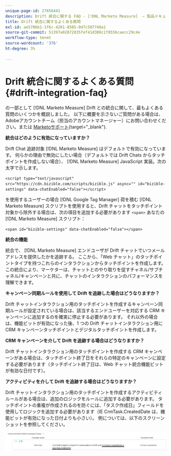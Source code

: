 ```yaml
---
unique-page-id: 27656441
description: Drift 統合に関する FAQ - [!DNL Marketo Measure]  — 製品ドキュメント
title: Drift 統合に関するよくある質問
exl-id: ae5706b1-1f6c-4201-8585-0d7c587746e1
source-git-commit: 51397a02872035fef41d308c1f855bcaecc29c4e
workflow-type: tm+mt
source-wordcount: '376'
ht-degree: 3%

---
```


# Drift 統合に関するよくある質問 {#drift-integration-faq}

の一部として [!DNL Marketo Measure] Drift との統合に関して、最もよくある質問のいくつかを概説しました。 以下に概要を示さないご質問がある場合は、Adobeアカウントチーム（担当のアカウントマネージャー）にお問い合わせください。または [Marketoサポート](https://nation.marketo.com/t5/support/ct-p/Support){target="_blank"}.

**統合はどのように有効になっていますか？**

Drift Chat 追跡対象 [!DNL Marketo Measure] はデフォルトで有効になっています。 何らかの理由で無効にしたい場合（デフォルトでは Drift Chats からタッチポイントを作成しない場合）、 [!DNL Marketo Measure] JavaScript 実装。次の太字で示します。

`<script type="text/javascript" src="https://cdn.bizible.com/scripts/bizible.js" async="" id="bizible-settings" data-chatEnabled="false"></script>`

を使用するユーザーの場合 [!DNL Google Tag Manager] 荷を積む [!DNL Marketo Measure] スクリプトを使用すると、Drift チャットをタッチポイント対象から除外する場合は、次の項目を追加する必要があります `<span>` あなたの [!DNL Marketo Measure] スクリプト：

`<span id="bizible-settings" data-chatEnabled="false"></span>`

**統合の機能**

統合で、 [!DNL Marketo Measure] エンドユーザが Drift チャットでいつメールアドレスを提供したかを追跡する。 ここから、「Web チャット」のタッチポイントタイプを持つこれらのインタラクションからタッチポイントを作成します。 この統合により、マーケターは、チャットとのやり取りを促すチャネル/サブチャネル/キャンペーンと共に、チャットのインタラクションのパフォーマンスを理解できます。

**キャンペーン同期ルールを使用して Drift を追跡した場合はどうなりますか？**

Drift チャットインタラクション用のタッチポイントを作成するキャンペーン同期ルールが設定されている場合は、該当するエンドユーザーを対応する CRM キャンペーンに追加するのを確実に停止する必要があります。 それ以外の場合は、機能ビットが有効になった後、1 つの Drift チャットインタラクション用に CRM キャンペーンタッチポイントとデジタルタッチポイントを作成します。

**CRM キャンペーンを介して Drift を追跡する場合はどうなりますか？**

Drift チャットインタラクション用のタッチポイントを作成する CRM キャンペーンがある場合は、タッチポイント終了日をそれらの特定のキャンペーンに設定する必要があります（タッチポイント終了日は、Web チャット統合機能ビットが有効な日付です）。

**アクティビティを介して Drift を追跡する場合はどうなりますか？**

Drift チャットインタラクション用のタッチポイントを作成するアクティビティルールがある場合は、追加のロジックをルールに追加する必要があります。 タッチポイントの重複が作成されるのを防ぐには、「タスク作成日」フィールドを使用してロジックを追加する必要があります（IE CrmTask.CreatedDate は、機能ビットが有効になった日付よりも小さい）。 例については、以下のスクリーンショットを参照してください。

![](assets/activity-rule-drift.png)
